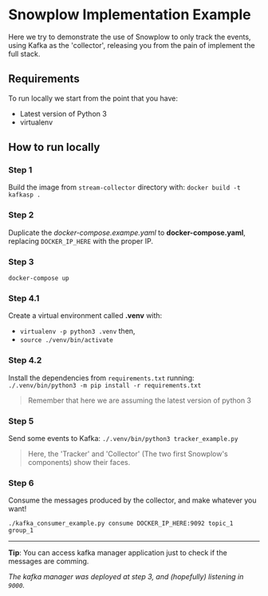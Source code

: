 # Snowplow Implementation Example

Here we try to demonstrate the use of Snowplow to only track the events, using Kafka as the 'collector', releasing you from the pain of implement the full stack.

## Requirements

To run locally we start from the point that you have:

 * Latest version of Python 3
 * virtualenv

## How to run locally

### Step 1

Build the image from `stream-collector` directory with: `docker build -t kafkasp .`


### Step 2

Duplicate the _docker-compose.exampe.yaml_ to **docker-compose.yaml**, replacing `DOCKER_IP_HERE` with the proper IP.

### Step 3

`docker-compose up`

### Step 4.1

Create a virtual environment called **.venv** with: 

 * `virtualenv -p python3 .venv` then,
 * `source ./venv/bin/activate`

### Step 4.2

Install the dependencies from `requirements.txt` running: `./.venv/bin/python3 -m pip install -r requirements.txt`
> Remember that here we are assuming the latest version of python 3

### Step 5

Send some events to Kafka: `./.venv/bin/python3 tracker_example.py`
> Here, the 'Tracker' and 'Collector' (The two first Snowplow's components) show their faces.

### Step 6

Consume the messages produced by the collector, and make whatever you want!

`./kafka_consumer_example.py consume DOCKER_IP_HERE:9092 topic_1 group_1`

___

**Tip**: You can access kafka manager application just to check if the messages are comming.

_The kafka manager was deployed at step 3, and (hopefully) listening in `9000`._